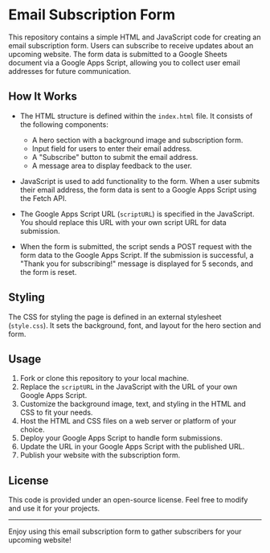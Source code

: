 
# Email Subscription Form

This repository contains a simple HTML and JavaScript code for creating an email subscription form. Users can subscribe to receive updates about an upcoming website. The form data is submitted to a Google Sheets document via a Google Apps Script, allowing you to collect user email addresses for future communication.

## How It Works

- The HTML structure is defined within the `index.html` file. It consists of the following components:
  - A hero section with a background image and subscription form.
  - Input field for users to enter their email address.
  - A "Subscribe" button to submit the email address.
  - A message area to display feedback to the user.

- JavaScript is used to add functionality to the form. When a user submits their email address, the form data is sent to a Google Apps Script using the Fetch API.

- The Google Apps Script URL (`scriptURL`) is specified in the JavaScript. You should replace this URL with your own script URL for data submission.

- When the form is submitted, the script sends a POST request with the form data to the Google Apps Script. If the submission is successful, a "Thank you for subscribing!" message is displayed for 5 seconds, and the form is reset.

## Styling

The CSS for styling the page is defined in an external stylesheet (`style.css`). It sets the background, font, and layout for the hero section and form.

## Usage

1. Fork or clone this repository to your local machine.
2. Replace the `scriptURL` in the JavaScript with the URL of your own Google Apps Script.
3. Customize the background image, text, and styling in the HTML and CSS to fit your needs.
4. Host the HTML and CSS files on a web server or platform of your choice.
5. Deploy your Google Apps Script to handle form submissions.
6. Update the URL in your Google Apps Script with the published URL.
7. Publish your website with the subscription form.

## License

This code is provided under an open-source license. Feel free to modify and use it for your projects.

---

Enjoy using this email subscription form to gather subscribers for your upcoming website!
